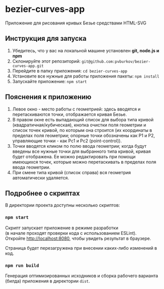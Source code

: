 # bezier-curves-app
Приложение для рисования кривых Безье средствами HTML-SVG

## Инструкция для запуска

1. Убедитесь, что у вас на локальной машине установлен <strong>git, node.js и npm</strong><br>
2. Склонируйте этот репозиторий: ```git@github.com:pvburkov/bezier-curves-app.git```
3. Перейдите в папку приложения: ```cd bezier-curves-app```
4. Установите все нужные для работы приложения пакеты: ```npm install```
5. Запускайте приложение: ```npm start```

## Пояснения к приложению

1. Левое окно - место работы с геометрией: здесь вводятся и перетаскиваются точки, отображается кривая Безье.
2. В правом окне есть выпадающий список для выбора типа кривой (квадратичная/кубическая), кнопка очистки поля геометрии
    и список точек кривой, по которым она строится (их координаты в пределах поля геометрии; опорные точки обозначены
    как P1 и P2, управляющие точки - как Pc1 и Pc2 (point-control)).
3. Точки вводятся кликом по полю ввода геометрии; когда будут введены все нужные точки для выбранного типа кривой,
    кривая будет отображена. Ее можно редактировать при помощи имеющихся точек, которые можно перетаскивать в пределах
    поля ввода геометрии.
4. При смене типа кривой (список справа) вся геометрия автоматически удаляется.

## Подробнее о скриптах

В директории проекта доступны несколько скриптов:

### `npm start`

Скрипт запускает приложение в режиме разработки<br>
(в начале проходят проверки кода с использованием ESLint).<br>
Откройте [http://localhost:8080](http://localhost:8080), чтобы увидеть результат в браузере.

Страница будет перезагружена при внесении каких-либо изменений в код.

### `npm run build`

Генерация оптимизированных исходников и сборка рабочего варианта (билда) приложения в директории `dist`.<br>